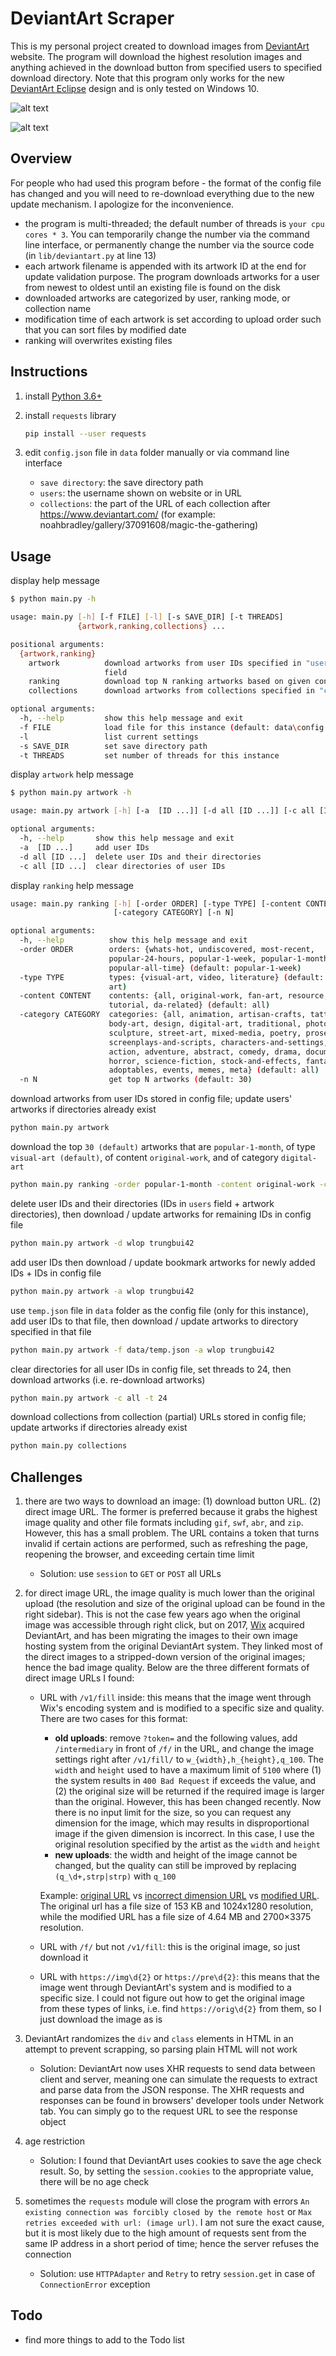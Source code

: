 # DeviantArt Scraper

This is my personal project created to download images from [DeviantArt](https://www.deviantart.com/) website. The program will download the highest resolution images and anything achieved in the download button from specified users to specified download directory. Note that this program only works for the new [DeviantArt Eclipse](https://www.deviantarteclipse.com/) design and is only tested on Windows 10.

![alt text](doc/download.gif?raw=true "download")

![alt text](doc/result.png?raw=true "result")

## Overview

For people who had used this program before - the format of the config file has changed and you will need to re-download everything due to the new update mechanism. I apologize for the inconvenience.

- the program is multi-threaded; the default number of threads is `your cpu cores * 3`. You can temporarily change the number via the command line interface, or permanently change the number via the source code (in `lib/deviantart.py` at line 13)
- each artwork filename is appended with its artwork ID at the end for update validation purpose. The program downloads artworks for a user from newest to oldest until an existing file is found on the disk
- downloaded artworks are categorized by user, ranking mode, or collection name
- modification time of each artwork is set according to upload order such that you can sort files by modified date
- ranking will overwrites existing files

## Instructions

1. install [Python 3.6+](https://www.python.org/)

2. install `requests` library

    ```bash
    pip install --user requests
    ```

3. edit `config.json` file in `data` folder manually or via command line interface

    - `save directory`: the save directory path
    - `users`: the username shown on website or in URL
    - `collections`: the part of the URL of each collection after https://www.deviantart.com/ (for example: noahbradley/gallery/37091608/magic-the-gathering)

## Usage

display help message

```bash
$ python main.py -h

usage: main.py [-h] [-f FILE] [-l] [-s SAVE_DIR] [-t THREADS]
               {artwork,ranking,collections} ...

positional arguments:
  {artwork,ranking}
    artwork          download artworks from user IDs specified in "users"
                     field
    ranking          download top N ranking artworks based on given conditions
    collections      download artworks from collections specified in "collections" field

optional arguments:
  -h, --help         show this help message and exit
  -f FILE            load file for this instance (default: data\config.json)
  -l                 list current settings
  -s SAVE_DIR        set save directory path
  -t THREADS         set number of threads for this instance
```

display `artwork` help message

```bash
$ python main.py artwork -h

usage: main.py artwork [-h] [-a  [ID ...]] [-d all [ID ...]] [-c all [ID ...]]

optional arguments:
  -h, --help       show this help message and exit
  -a  [ID ...]     add user IDs
  -d all [ID ...]  delete user IDs and their directories
  -c all [ID ...]  clear directories of user IDs
```

display `ranking` help message

```bash
usage: main.py ranking [-h] [-order ORDER] [-type TYPE] [-content CONTENT]
                       [-category CATEGORY] [-n N]

optional arguments:
  -h, --help          show this help message and exit
  -order ORDER        orders: {whats-hot, undiscovered, most-recent,
                      popular-24-hours, popular-1-week, popular-1-month,
                      popular-all-time} (default: popular-1-week)
  -type TYPE          types: {visual-art, video, literature} (default: visual-
                      art)
  -content CONTENT    contents: {all, original-work, fan-art, resource,
                      tutorial, da-related} (default: all)
  -category CATEGORY  categories: {all, animation, artisan-crafts, tattoo-and-
                      body-art, design, digital-art, traditional, photography,
                      sculpture, street-art, mixed-media, poetry, prose,
                      screenplays-and-scripts, characters-and-settings,
                      action, adventure, abstract, comedy, drama, documentary,
                      horror, science-fiction, stock-and-effects, fantasy,
                      adoptables, events, memes, meta} (default: all)
  -n N                get top N artworks (default: 30)

```

download artworks from user IDs stored in config file; update users' artworks if directories already exist

```bash
python main.py artwork
```

download the top `30 (default)` artworks that are `popular-1-month`, of type `visual-art (default)`, of content `original-work`, and of category `digital-art`

```bash
python main.py ranking -order popular-1-month -content original-work -category digital-art
```

delete user IDs and their directories (IDs in `users` field + artwork directories), then download / update artworks for remaining IDs in config file

```bash
python main.py artwork -d wlop trungbui42
```

add user IDs then download / update bookmark artworks for newly added IDs + IDs in config file

```bash
python main.py artwork -a wlop trungbui42
```

use `temp.json` file in `data` folder as the config file (only for this instance), add user IDs to that file, then download / update artworks to directory specified in that file

```bash
python main.py artwork -f data/temp.json -a wlop trungbui42
```

clear directories for all user IDs in config file, set threads to 24, then download artworks (i.e. re-download artworks)

```bash
python main.py artwork -c all -t 24
```

download collections from collection (partial) URLs stored in config file; update artworks if directories already exist

```bash
python main.py collections
```

## Challenges

1. there are two ways to download an image: (1) download button URL. (2) direct image URL. The former is preferred because it grabs the highest image quality and other file formats including `gif`, `swf`, `abr`, and `zip`. However, this has a small problem. The URL contains a token that turns invalid if certain actions are performed, such as refreshing the page, reopening the browser, and exceeding certain time limit

    - Solution: use `session` to `GET` or `POST` all URLs

2. for direct image URL, the image quality is much lower than the original upload (the resolution and size of the original upload can be found in the right sidebar). This is not the case few years ago when the original image was accessible through right click, but on 2017, [Wix](https://www.wix.com/) acquired DeviantArt, and has been migrating the images to their own image hosting system from the original DeviantArt system. They linked most of the direct images to a stripped-down version of the original images; hence the bad image quality. Below are the three different formats of direct image URLs I found:

      - URL with `/v1/fill` inside: this means that the image went through Wix's encoding system and is modified to a specific size and quality. There are two cases for this format:
        - **old uploads**: remove `?token=` and the following values, add `/intermediary` in front of `/f/` in the URL, and change the image settings right after `/v1/fill/` to `w_{width},h_{height},q_100`. The `width` and `height` used to have a maximum limit of `5100` where (1) the system results in `400 Bad Request` if exceeds the value, and (2) the original size will be returned if the required image is larger than the original. However, this has been changed recently. Now there is no input limit for the size, so you can request any dimension for the image, which may results in disproportional image if the given dimension is incorrect. In this case, I use the original resolution specified by the artist as the `width` and `height`
        - **new uploads**: the width and height of the image cannot be changed, but the quality can still be improved by replacing `(q_\d+,strp|strp)` with `q_100`

        Example: [original URL](https://images-wixmp-ed30a86b8c4ca887773594c2.wixmp.com/f/90b0cf78-3356-43b3-a7a2-8e6bf0e85ef1/dcbojon-68d45ef2-5ab7-408b-bf04-cf6d21aa16b5.jpg/v1/fill/w_1024,h_1280,q_70,strp/lantern_by_guweiz_dcbojon-fullview.jpg?token=eyJ0eXAiOiJKV1QiLCJhbGciOiJIUzI1NiJ9.eyJzdWIiOiJ1cm46YXBwOjdlMGQxODg5ODIyNjQzNzNhNWYwZDQxNWVhMGQyNmUwIiwiaXNzIjoidXJuOmFwcDo3ZTBkMTg4OTgyMjY0MzczYTVmMGQ0MTVlYTBkMjZlMCIsIm9iaiI6W1t7ImhlaWdodCI6Ijw9MTI4MCIsInBhdGgiOiJcL2ZcLzkwYjBjZjc4LTMzNTYtNDNiMy1hN2EyLThlNmJmMGU4NWVmMVwvZGNib2pvbi02OGQ0NWVmMi01YWI3LTQwOGItYmYwNC1jZjZkMjFhYTE2YjUuanBnIiwid2lkdGgiOiI8PTEwMjQifV1dLCJhdWQiOlsidXJuOnNlcnZpY2U6aW1hZ2Uub3BlcmF0aW9ucyJdfQ.-Gv_pRk6mqruJcBsg_kIpdAyRdWGzSzAI_YQT0Umh_A) vs [incorrect dimension URL](https://images-wixmp-ed30a86b8c4ca887773594c2.wixmp.com/intermediary/f/90b0cf78-3356-43b3-a7a2-8e6bf0e85ef1/dcbojon-68d45ef2-5ab7-408b-bf04-cf6d21aa16b5.jpg/v1/fill/w_5100,h_5100,q_100/lantern_by_guweiz_dcbojon-fullview.jpg) vs [modified URL](https://images-wixmp-ed30a86b8c4ca887773594c2.wixmp.com/intermediary/f/90b0cf78-3356-43b3-a7a2-8e6bf0e85ef1/dcbojon-68d45ef2-5ab7-408b-bf04-cf6d21aa16b5.jpg/v1/fill/w_2190,h_2738,q_100/lantern_by_guweiz_dcbojon-fullview.jpg). The original url has a file size of 153 KB and 1024x1280 resolution, while the modified URL has a file size of 4.64 MB and 2700×3375 resolution.

      - URL with `/f/` but not `/v1/fill`: this is the original image, so just download it

      - URL with `https://img\d{2}` or `https://pre\d{2}`: this means that the image went through DeviantArt's system and is modified to a specific size. I could not figure out how to get the original image from these types of links, i.e. find `https://orig\d{2}` from them, so I just download the image as is

3. DeviantArt randomizes the `div` and `class` elements in HTML in an attempt to prevent scrapping, so parsing plain HTML will not work

    - Solution: DeviantArt now uses XHR requests to send data between client and server, meaning one can simulate the requests to extract and parse data from the JSON response. The XHR requests and responses can be found in browsers' developer tools under Network tab. You can simply go to the request URL to see the response object

4. age restriction

    - Solution: I found that DeviantArt uses cookies to save the age check result. So, by setting the `session.cookies` to the appropriate value, there will be no age check

5. sometimes the `requests` module will close the program with errors `An existing connection was forcibly closed by the remote host` or `Max retries exceeded with url: (image url)`. I am not sure the exact cause, but it is most likely due to the high amount of requests sent from the same IP address in a short period of time; hence the server refuses the connection

    - Solution: use `HTTPAdapter` and `Retry` to retry `session.get` in case of `ConnectionError` exception

## Todo

- find more things to add to the Todo list

